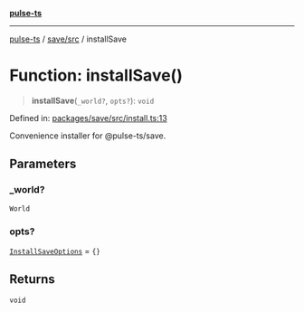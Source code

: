 [**pulse-ts**](../../../README.md)

***

[pulse-ts](../../../README.md) / [save/src](../README.md) / installSave

# Function: installSave()

> **installSave**(`_world?`, `opts?`): `void`

Defined in: [packages/save/src/install.ts:13](https://github.com/jlehett/pulse-ts/blob/4869ef2c4af7bf37d31e2edd2d6d1ba148133fb2/packages/save/src/install.ts#L13)

Convenience installer for @pulse-ts/save.

## Parameters

### \_world?

`World`

### opts?

[`InstallSaveOptions`](../interfaces/InstallSaveOptions.md) = `{}`

## Returns

`void`
